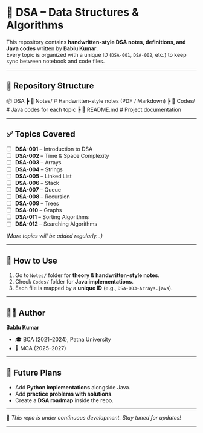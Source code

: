 # 📘 DSA – Data Structures & Algorithms  

This repository contains **handwritten-style DSA notes, definitions, and Java codes** written by **Bablu Kumar**.  
Every topic is organized with a unique ID (`DSA-001`, `DSA-002`, etc.) to keep sync between notebook and code files.  

---

## 📂 Repository Structure

📦 DSA
┣ 📁 Notes/              # Handwritten-style notes (PDF / Markdown)
┣ 📁 Codes/              # Java codes for each topic
┣ 📄 README.md           # Project documentation

---

## ✅ Topics Covered  

- [ ] **DSA-001** – Introduction to DSA  
- [ ] **DSA-002** – Time & Space Complexity  
- [ ] **DSA-003** – Arrays  
- [ ] **DSA-004** – Strings  
- [ ] **DSA-005** – Linked List  
- [ ] **DSA-006** – Stack  
- [ ] **DSA-007** – Queue  
- [ ] **DSA-008** – Recursion  
- [ ] **DSA-009** – Trees  
- [ ] **DSA-010** – Graphs  
- [ ] **DSA-011** – Sorting Algorithms  
- [ ] **DSA-012** – Searching Algorithms  

*(More topics will be added regularly...)*  

---

## 🚀 How to Use  

1. Go to `Notes/` folder for **theory & handwritten-style notes**.  
2. Check `Codes/` folder for **Java implementations**.  
3. Each file is mapped by a **unique ID** (e.g., `DSA-003-Arrays.java`).  

---

## 👨‍💻 Author  

**Bablu Kumar**  
- 🎓 BCA (2021–2024), Patna University  
- 📖 MCA (2025–2027)  

---

## 🌟 Future Plans  

- Add **Python implementations** alongside Java.  
- Add **practice problems with solutions**.  
- Create a **DSA roadmap** inside the repo.  

---

📌 *This repo is under continuous development. Stay tuned for updates!*


---

